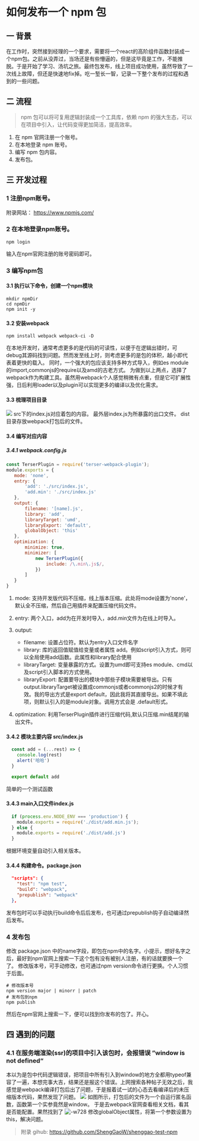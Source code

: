 # 如何发布一个 npm 包
## 一 背景
在工作时，突然接到经理的一个要求，需要将一个react的高阶组件函数封装成一个npm包。之前从没弄过，当场还是有些懵逼的，但是这毕竟是工作，不能推脱。于是开始了学习、汤坑之旅。最终包发布，线上项目成功使用，虽然导致了一次线上故障，但还是快速地fix掉。吃一堑长一智，记录一下整个发布的过程和遇到的一些问题。
## 二 流程
> npm 包可以将可复用逻辑封装成一个工具库，依赖 npm 的强大生态，可以在项目中引入，让代码变得更加简洁，提高效率。

1. 在 npm 官网注册一个账号。
2. 在本地登录 npm 账号。
3. 编写 npm 包内容。
4. 发布包。

## 三 开发过程
### 1 注册npm账号。
附录网站： https://www.npmjs.com/
### 2 在本地登录npm账号。
```shell
npm login
```
输入在npm官网注册的账号密码即可。
### 3 编写npm包
#### 3.1 执行以下命令，创建一个npm模块
```shell
mkdir npmDir
cd npmDir
npm init -y
```
#### 3.2 安装webpack
```shell
npm install webpack webpack-ci -D
```
在本地开发时，通常考虑更多的是代码的可读性，以便于在逻辑出错时，可debug其源码找到问题。然而发至线上时，则考虑更多的是包的体积，越小即代表着更快的载入。
同时，一个强大的包应该支持多种方式导入，例如es module的import,commonjs的require以及amd的古老方式。
为做到以上两点，选择了webpack作为构建工具。虽然用webpack个人感觉稍微有点重，但是它可扩展性强，日后利用loader以及plugin可以实现更多的编译以及优化需求。
#### 3.3 梳理项目目录
![](https://shenggao.oss-cn-beijing.aliyuncs.com/blog/2020/05/31/15909328330064.jpg)
src下的index.js对应着包的内容。
最外层index.js为所暴露的出口文件。
dist目录存放webpack打包后的文件。
#### 3.4 编写对应内容
##### 3.4.1 webpack.config.js
 ```js
const TerserPlugin = require('terser-webpack-plugin');
module.exports = {
    mode: 'none',
    entry: {
        'add': './src/index.js',
        'add.min': './src/index.js'
    },
    output: {
        filename: '[name].js',
        library: 'add',
        libraryTarget: 'umd',
        libraryExport: 'default',
        globalObject: 'this'
    },
    optimization: {
        minimize: true,
        minimizer: [
            new TerserPlugin({
                include: /\.min\.js$/,
            })
        ]
    }
}
 ```
1. mode: 支持开发版代码不压缩，线上版本压缩。此处将mode设置为'none'，默认全不压缩，然后自己用插件来配置压缩代码文件。
2. entry: 两个入口，add为在开发时导入，add.min文件为在线上时导入。
3. output:
    * filename: 设置占位符。默认为entry入口文件名字
    * library: 库的返回值赋值给变量或者属性 add。例如script引入方式，则可以全局使用add函数。此属性和library配合使用
    * libraryTarget: 变量暴露的方式。设置为umd即可支持es module、cmd以及script引入脚本的方式使用。
    * libraryExport: 配置要导出的模块中那些子模块需要被导出。只有output.libraryTarget被设置成commonjs或者commonjs2的时候才有效。我的导出方式是export default，因此我将其直接导出。如果不填此项，则默认引入的是module对象。调用方式会是 .default形式。

1. optimization: 利用TerserPlugin插件进行压缩代码,默认只压缩.min结尾的输出文件。

#### 3.4.2 模块主要内容 src/index.js
```js
  const add = (...rest) => {
    console.log(rest)
    alert('哈哈')
  }

  export default add
```
简单的一个测试函数
#### 3.4.3 main入口文件index.js
```js
  if (process.env.NODE_ENV === 'production') {
    module.exports = require('./dist/add.min.js');
  } else {
    module.exports = require('./dist/add.js')
  }
```
根据环境变量自动引入相关版本。
#### 3.4.4 构建命令。package.json
```json
  "scripts": {
    "test": "npm test",
    "build": "webpack",
    "prepublish": "webpack"
  },
```
发布包时可以手动执行build命令后后发布，也可通过prepublish钩子自动编译然后发布。
### 4 发布包
修改 package.json 中的name字段，即包在npm中的名字。小提示，想好名字之后，最好到npm官网上搜索一下这个包有没有被别人注册，有的话就要换一个了。
修改版本号，可手动修改，也可通过npm  version命令进行更换。个人习惯于后面。
```shell
# 修改版本号
npm version major | minorr | patch
# 发布包到npm
npm publish
```
然后在npm官网上搜索一下，便可以找到你发布的包了。开心。

## 四 遇到的问题
### 4.1 在服务端渲染(ssr)的项目中引入该包时，会报错误 ”window is not defined“
本以为是包中代码逻辑错误，把项目中所有引入到window的地方全都用typeof兼容了一遍，本想完事大吉，结果还是报这个错误。上网搜索各种帖子无效之后，我感觉是webpack编译打包后出了问题，于是报着试一试的心态去看编译后的未压缩版本代码，果然发现了问题。
![](https://shenggao.oss-cn-beijing.aliyuncs.com/blog/2020/05/31/15909384148354.jpg)
如图所示，打包后的文件为一个自运行匿名函数，函数第一个实参竟然是window。
于是去webpack官网查看相关文档，看其是否能配置。果然找到了
![-w728](https://shenggao.oss-cn-beijing.aliyuncs.com/blog/2020/05/31/15909386807183.jpg)
修改globalObject属性，将第一个参数设置为this，解决问题。




> 附录
> gihub: https://github.com/ShengGaoW/shenggao-test-npm
